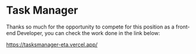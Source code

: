# Task Manager

Thanks so much for the opportunity to compete for this position as a front-end Developer,
you can check the work done in the link below:

https://tasksmanager-eta.vercel.app/